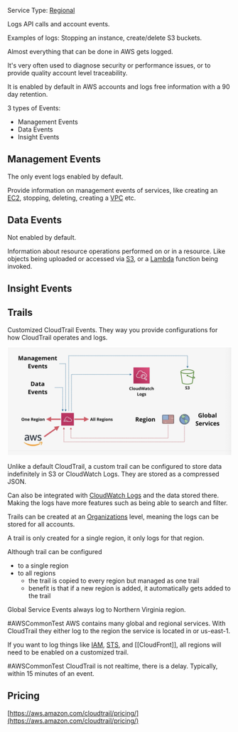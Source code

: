Service Type: [Regional](../Fundamentals/Resilience.md#Region)

Logs API calls and account events.

Examples of logs: Stopping an instance, create/delete S3 buckets.

Almost everything that can be done in AWS gets logged.

It's very often used to diagnose security or performance issues, or to provide quality account level traceability.

It is enabled by default in AWS accounts and logs free information with a 90 day retention.

3 types of Events:
- Management Events
- Data Events
- Insight Events

## Management Events
The only event logs enabled by default.

Provide information on management events of services, like creating an [EC2](../EC2/EC2.md), stopping, deleting, creating a [VPC](../VPC/VPC.md) etc.

## Data Events
Not enabled by default.

Information about resource operations performed on or in a resource. Like objects being uploaded or accessed via [S3](../S3/S3.md), or a [Lambda](../Lambda/Lambda.md) function being invoked.

## Insight Events


## Trails
Customized CloudTrail Events. They way you provide configurations for how CloudTrail operates and logs.

![Pasted image 20250209130528.png](_atts/Pasted%20image%2020250209130528.png)

Unlike a default CloudTrail, a custom trail can be configured to store data indefinitely in S3 or CloudWatch Logs. They are stored as a compressed JSON.

Can also be integrated with [CloudWatch Logs](CloudWatch%20Logs.md) and the data stored there. Making the logs have more features such as being able to search and filter.

Trails can be created at an [Organizations](../Accounts/Organizations.md) level, meaning the logs can be stored for all accounts. 

A trail is only created for a single region, it only logs for that region.

Although trail can be configured
- to a single region
- to all regions
	- the trail is copied to every region but managed as one trail
	- benefit is that if a new region is added, it automatically gets added to the trail

Global Service Events always log to Northern Virginia region.

#AWSCommonTest AWS contains many global and regional services. With CloudTrail they either log to the region the service is located in or us-east-1.

If you want to log things like [IAM](../Accounts/IAM.md), [STS](../Misc/STS.md), and [[CloudFront]], all regions will need to be enabled on a customized trail.

#AWSCommonTest CloudTrail is not realtime, there is a delay. Typically, within 15 minutes of an event.

## Pricing
[https://aws.amazon.com/cloudtrail/pricing/](https://aws.amazon.com/cloudtrail/pricing/)





